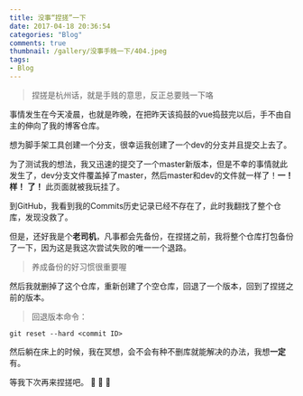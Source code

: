 ```yaml
---
title: 没事“捏搓”一下
date: 2017-04-18 20:36:54
categories: "Blog"
comments: true
thumbnail: /gallery/没事手贱一下/404.jpeg
tags:
- Blog
---
```


<!-- no node -->

<!-- more -->

>捏搓是杭州话，就是手贱的意思，反正总要贱一下咯

事情发生在今天凌晨，也就是昨晚，在把昨天该捣鼓的vue捣鼓完以后，手不由自主的伸向了我的博客仓库。

想为脚手架工具创建一个分支，很幸运我创建了一个dev的分支并且提交上去了。

为了测试我的想法，我又迅速的提交了一个master新版本，但是不幸的事情就此发生了，dev分支文件覆盖掉了master，然后master和dev的文件就一样了！**一！**  **样！**   **了！** 此页面就被我玩挂了。

到GitHub，我看到我的Commits历史记录已经不存在了，此时我翻找了整个仓库，发现没救了。

但是，还好我是个**老司机**，凡事都会先备份，在捏搓之前，我将整个仓库打包备份了一下，因为这是我这次尝试失败的唯一一个退路。

>养成备份的好习惯很重要喔

然后我就删掉了这个仓库，重新创建了个空仓库，回退了一个版本，回到了捏搓之前的版本。

>回退版本命令：

```shell
git reset --hard <commit ID>
```

然后躺在床上的时候，我在冥想，会不会有种不删库就能解决的办法，我想**一定**有。

等我下次再来捏搓吧。 :see_no_evil: :see_no_evil: :see_no_evil: 

